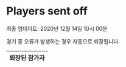 # Players sent off
최종 업데이트: 2020년 12월 14일 10시 00분


경기 중 오류가 발생하는 경우 자동으로 퇴장됩니다.


| 퇴장된 참가자 |
|:---:|